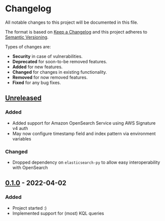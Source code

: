 # Changelog
All notable changes to this project will be documented in this file.

The format is based on [Keep a Changelog] and this project adheres to
[Semantic Versioning].

Types of changes are:
* **Security** in case of vulnerabilities.
* **Deprecated** for soon-to-be removed features.
* **Added** for new features.
* **Changed** for changes in existing functionality.
* **Removed** for now removed features.
* **Fixed** for any bug fixes.

## [Unreleased]
### Added
* Added support for Amazon OpenSearch Service using AWS Signature v4 auth
* May now configure timestamp field and index pattern via environment variables

### Changed
* Dropped dependency on `elasticsearch-py` to allow easy interoperability with OpenSearch

## [0.1.0] - 2022-04-02
### Added
* Project started :)
* Implemented support for (most) KQL queries

[Unreleased]: https://github.com/jacksmith15/elastic-log-cli/compare/0.1.0..HEAD
[0.1.0]: https://github.com/jacksmith15/elastic-log-cli/compare/initial..0.1.0

[Keep a Changelog]: http://keepachangelog.com/en/1.0.0/
[Semantic Versioning]: http://semver.org/spec/v2.0.0.html

[_release_link_format]: https://github.com/jacksmith15/elastic-log-cli/compare/{previous_tag}..{tag}
[_breaking_change_token]: BREAKING
